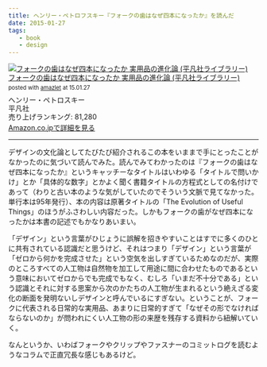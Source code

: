 ```yaml
---
title: ヘンリー・ペトロフスキー『フォークの歯はなぜ四本になったか』を読んだ
date: 2015-01-27
tags:
   - book 
   - design
---
```


<div class="amazlet-box" style="margin-bottom:0px;"><div class="amazlet-image" style="float:left;margin:0px 12px 1px 0px;"><a href="http://www.amazon.co.jp/exec/obidos/ASIN/4582766935/dotimpact-22/ref=nosim/" name="amazletlink" target="_blank"><img src="http://ecx.images-amazon.com/images/I/41mEvPBR5wL._SL160_.jpg" alt="フォークの歯はなぜ四本になったか 実用品の進化論 (平凡社ライブラリー)" style="border: none;" /></a></div><div class="amazlet-info" style="line-height:120%; margin-bottom: 10px"><div class="amazlet-name" style="margin-bottom:10px;line-height:120%"><a href="http://www.amazon.co.jp/exec/obidos/ASIN/4582766935/dotimpact-22/ref=nosim/" name="amazletlink" target="_blank">フォークの歯はなぜ四本になったか 実用品の進化論 (平凡社ライブラリー)</a><div class="amazlet-powered-date" style="font-size:80%;margin-top:5px;line-height:120%">posted with <a href="http://www.amazlet.com/" title="amazlet" target="_blank">amazlet</a> at 15.01.27</div></div><div class="amazlet-detail">ヘンリー・ペトロスキー <br />平凡社 <br />売り上げランキング: 81,280<br /></div><div class="amazlet-sub-info" style="float: left;"><div class="amazlet-link" style="margin-top: 5px"><a href="http://www.amazon.co.jp/exec/obidos/ASIN/4582766935/dotimpact-22/ref=nosim/" name="amazletlink" target="_blank">Amazon.co.jpで詳細を見る</a></div></div></div><div class="amazlet-footer" style="clear: left"></div></div>

***

デザインの文化論としてたびたび紹介されるこの本をいままで手にとったことがなかったのに気づいて読んでみた。読んでみてわかったのは『フォークの歯はなぜ四本になったか』というキャッチーなタイトルはいわゆる「タイトルで問いかけ」とか「具体的な数字」とかよく聞く書籍タイトルの方程式としての名付けであって（わりと古い本のような気がしていたのでそういう文脈で見てなかった。単行本は95年発行）、本の内容は原著タイトルの「The Evolution of Useful Things」のほうがふさわしい内容だった。しかもフォークの歯がなぜ四本になったかは本書の記述でもかなりあいまい。

「デザイン」という言葉がひじょうに誤解を招きやすいことはすでに多くのひとに共有されている認識だと思うけど、それはつまり「デザイン」という言葉が「ゼロから何かを完成させた」という空気を出しすぎているためなのだが、実際のところすべての人工物は自然物を加工して用途に間に合わせたものであるという意味においてゼロからでも完成でもなく、むしろ「いまだ不十分である」という認識とそれに対する思案から次のかたちの人工物が生まれるという絶えざる変化の断面を発明ないしデザインと呼んでいるにすぎない。ということが、フォークに代表される日常的な実用品、あまりに日常的すぎて「なぜその形でなければならないのか」が問われにくい人工物の形の来歴を残存する資料から紐解いていく。

なんというか、いわばフォークやクリップやファスナーのコミットログを読むようなコラムで正直冗長な感じもあるけど。